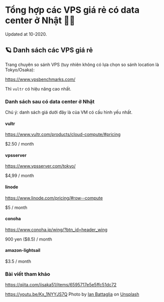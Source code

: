 # Tổng hợp các VPS giá rẻ có data center ở Nhật 💽💾

Updated at 10-2020.

## 🪐 Danh sách các VPS giá rẻ

Trang chuyên so sánh VPS (tuy nhiên không có lựa chọn so sánh location là Tokyo/Osaka):

<https://www.vpsbenchmarks.com/>

Thì `vultr` có hiệu năng cao nhất.

### Danh sách sau có data center ở Nhật

Chú ý: danh sách giá dưới đây là của VM có cấu hình yếu nhất.

#### vultr

<https://www.vultr.com/products/cloud-compute/#pricing>

$2.50 / month

#### vpsserver

<https://www.vpsserver.com/tokyo/>

$4,99 / month

#### linode

<https://www.linode.com/pricing/#row--compute>

$5 / month

#### conoha

<https://www.conoha.jp/wing/?btn_id=header_wing>

900 yen ($8.5) / month

#### amazon-lightsail

$3.5 / month

### Bài viết tham khảo

<https://qiita.com/iisaka51/items/6595717e5e5ffc51dc72>

<https://youtu.be/Kx_1NYYJS7Q>
Photo by <a href="https://unsplash.com/@ianjbattaglia?utm_source=unsplash&utm_medium=referral&utm_content=creditCopyText">Ian Battaglia</a> on <a href="https://unsplash.com/s/photos/server?utm_source=unsplash&utm_medium=referral&utm_content=creditCopyText">Unsplash</a>
